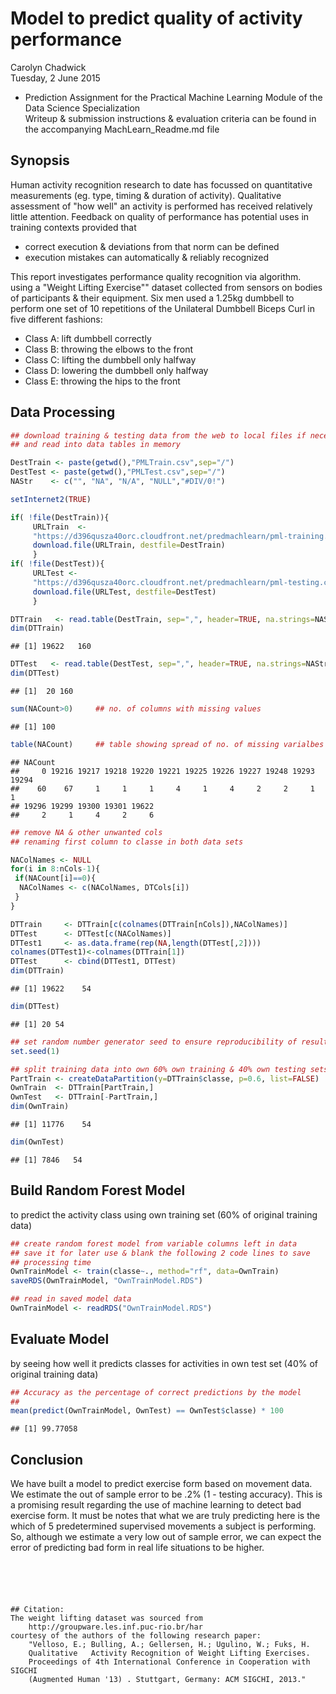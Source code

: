 # Model to predict quality of activity performance
Carolyn Chadwick  
Tuesday, 2 June 2015  

- Prediction Assignment for the Practical Machine Learning Module of the Data Science Specialization    
Writeup & submission instructions & evaluation criteria can be found in the accompanying MachLearn_Readme.md file
      



## Synopsis

Human activity recognition research to date has focussed on quantitative measurements (eg. type, timing & duration of activity). Qualitative assessment of "how well" an activity is performed has received relatively little attention. Feedback on quality of performance has potential uses in training contexts provided that   
- correct execution & deviations from that norm can be defined  
- execution mistakes can automatically & reliably recognized

This report investigates performance quality recognition via algorithm.
using a "Weight Lifting Exercise"" dataset collected from sensors on bodies of participants & their equipment.  Six men used a 1.25kg dumbbell to perform one set of 10 repetitions of the Unilateral Dumbbell Biceps Curl in five different fashions:  
- Class A: lift dumbbell correctly  
- Class B: throwing the elbows to the front  
- Class C: lifting the dumbbell only halfway  
- Class D: lowering the dumbbell only halfway   
- Class E: throwing the hips to the front   

## Data Processing




```r
## download training & testing data from the web to local files if necessary
## and read into data tables in memory

DestTrain <- paste(getwd(),"PMLTrain.csv",sep="/")
DestTest <- paste(getwd(),"PMLTest.csv",sep="/")
NAStr    <- c("", "NA", "N/A", "NULL","#DIV/0!")

setInternet2(TRUE)

if( !file(DestTrain)){
     URLTrain  <- 
     "https://d396qusza40orc.cloudfront.net/predmachlearn/pml-training.csv"
     download.file(URLTrain, destfile=DestTrain)
     }
if( !file(DestTest)){
     URLTest <- 
     "https://d396qusza40orc.cloudfront.net/predmachlearn/pml-testing.csv"
     download.file(URLTest, destfile=DestTest)
     }

DTTrain   <- read.table(DestTrain, sep=",", header=TRUE, na.strings=NAStr)
dim(DTTrain)
```

```
## [1] 19622   160
```

```r
DTTest   <- read.table(DestTest, sep=",", header=TRUE, na.strings=NAStr)
dim(DTTest)
```

```
## [1]  20 160
```





 



```r
sum(NACount>0)     ## no. of columns with missing values  
```

```
## [1] 100
```

```r
table(NACount)     ## table showing spread of no. of missing varialbes
```

```
## NACount
##     0 19216 19217 19218 19220 19221 19225 19226 19227 19248 19293 19294 
##    60    67     1     1     1     4     1     4     2     2     1     1 
## 19296 19299 19300 19301 19622 
##     2     1     4     2     6
```


```r
## remove NA & other unwanted cols
## renaming first column to classe in both data sets 

NAColNames <- NULL
for(i in 8:nCols-1){
 if(NACount[i]==0){
  NAColNames <- c(NAColNames, DTCols[i])
 }
}

DTTrain     <- DTTrain[c(colnames(DTTrain[nCols]),NAColNames)]
DTTest      <- DTTest[c(NAColNames)]
DTTest1     <- as.data.frame(rep(NA,length(DTTest[,2])))
colnames(DTTest1)<-colnames(DTTrain[1])
DTTest      <- cbind(DTTest1, DTTest)
dim(DTTrain)
```

```
## [1] 19622    54
```

```r
dim(DTTest)
```

```
## [1] 20 54
```



```r
## set random number generator seed to ensure reproducibility of results
set.seed(1)

## split training data into own 60% own training & 40% own testing sets
PartTrain <- createDataPartition(y=DTTrain$classe, p=0.6, list=FALSE)
OwnTrain  <- DTTrain[PartTrain,]
OwnTest   <- DTTrain[-PartTrain,]
dim(OwnTrain)
```

```
## [1] 11776    54
```

```r
dim(OwnTest)
```

```
## [1] 7846   54
```

## Build Random Forest Model 
to predict the activity class using own training set (60% of original training data)



```r
## create random forest model from variable columns left in data
## save it for later use & blank the following 2 code lines to save
## processing time
OwnTrainModel <- train(classe~., method="rf", data=OwnTrain)
saveRDS(OwnTrainModel, "OwnTrainModel.RDS")

## read in saved model data
OwnTrainModel <- readRDS("OwnTrainModel.RDS")
```

## Evaluate Model 
by seeing how well it predicts classes for activities in own test set (40% of original training data)


```r
## Accuracy as the percentage of correct predictions by the model 
##
mean(predict(OwnTrainModel, OwnTest) == OwnTest$classe) * 100
```

```
## [1] 99.77058
```



## Conclusion
We have built a model to predict exercise form based on movement data. We estimate the out of sample error to be .2% (1 - testing accuracy). This is a promising result regarding the use of machine learning to detect bad exercise form. It must be notes that what we are truly predicting here is the which of 5 predetermined supervised movements a subject is performing. So, although we estimate a very low out of sample error, we can expect the error of predicting bad form in real life situations to be higher.


```





## Citation: 
The weight lifting dataset was sourced from  
    http://groupware.les.inf.puc-rio.br/har  
courtesy of the authors of the following research paper:     
    "Velloso, E.; Bulling, A.; Gellersen, H.; Ugulino, W.; Fuks, H. 
    Qualitative   Activity Recognition of Weight Lifting Exercises. 
    Proceedings of 4th International Conference in Cooperation with SIGCHI  
    (Augmented Human '13) . Stuttgart, Germany: ACM SIGCHI, 2013."


